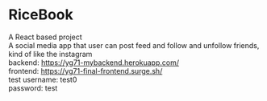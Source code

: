# RiceBook
A React based project\
A social media app that user can post feed and follow and unfollow friends, kind of like the instagram\
backend:  https://yg71-mybackend.herokuapp.com/ \
frontend: https://yg71-final-frontend.surge.sh/ \
test username: test0 \
password: test 
